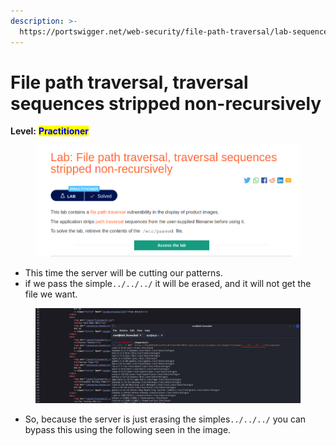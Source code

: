 ```yaml
---
description: >-
  https://portswigger.net/web-security/file-path-traversal/lab-sequences-stripped-non-recursively
---
```


# File path traversal, traversal sequences stripped non-recursively

**Level:** <mark style="color:blue;">**Practitioner**</mark>

<figure><img src="../../../../../.gitbook/assets/Filepathtraversaltraversalsequencesstrippednon-recursively1.png" alt=""><figcaption></figcaption></figure>

* This time the server will be cutting our patterns.
* if we pass the simple`../../../` it will be erased, and it will not get the file we want.

<figure><img src="../../../../../.gitbook/assets/Filepathtraversaltraversalsequencesstrippednon-recursively2.png" alt=""><figcaption></figcaption></figure>

* So, because the server is just erasing the simples`../../../` you can bypass this using the following seen in the image.
